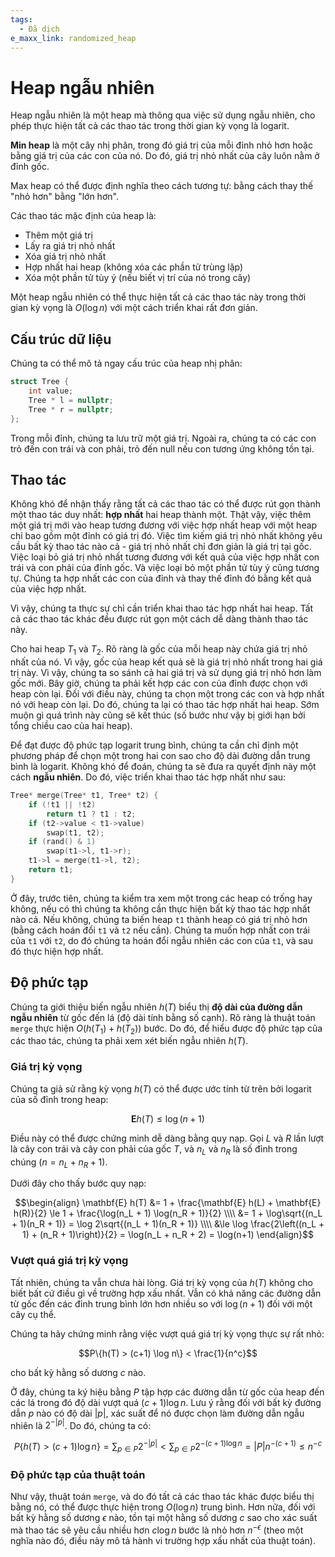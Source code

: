 ```yaml
---
tags:
  - Đã dịch
e_maxx_link: randomized_heap
---
```


# Heap ngẫu nhiên

Heap ngẫu nhiên là một heap mà thông qua việc sử dụng ngẫu nhiên, cho phép thực hiện tất cả các thao tác trong thời gian kỳ vọng là logarit.

**Min heap** là một cây nhị phân, trong đó giá trị của mỗi đỉnh nhỏ hơn hoặc bằng giá trị của các con của nó. Do đó, giá trị nhỏ nhất của cây luôn nằm ở đỉnh gốc.

Max heap có thể được định nghĩa theo cách tương tự: bằng cách thay thế "nhỏ hơn" bằng "lớn hơn".

Các thao tác mặc định của heap là:

- Thêm một giá trị
- Lấy ra giá trị nhỏ nhất
- Xóa giá trị nhỏ nhất
- Hợp nhất hai heap (không xóa các phần tử trùng lặp)
- Xóa một phần tử tùy ý (nếu biết vị trí của nó trong cây)

Một heap ngẫu nhiên có thể thực hiện tất cả các thao tác này trong thời gian kỳ vọng là $O(\log n)$ với một cách triển khai rất đơn giản.

## Cấu trúc dữ liệu

Chúng ta có thể mô tả ngay cấu trúc của heap nhị phân:

```{.cpp file=randomized_heap_structure}
struct Tree {
    int value;
    Tree * l = nullptr;
    Tree * r = nullptr;
};
```

Trong mỗi đỉnh, chúng ta lưu trữ một giá trị. Ngoài ra, chúng ta có các con trỏ đến con trái và con phải, trỏ đến null nếu con tương ứng không tồn tại.

## Thao tác

Không khó để nhận thấy rằng tất cả các thao tác có thể được rút gọn thành một thao tác duy nhất: **hợp nhất** hai heap thành một. Thật vậy, việc thêm một giá trị mới vào heap tương đương với việc hợp nhất heap với một heap chỉ bao gồm một đỉnh có giá trị đó. Việc tìm kiếm giá trị nhỏ nhất không yêu cầu bất kỳ thao tác nào cả - giá trị nhỏ nhất chỉ đơn giản là giá trị tại gốc. Việc loại bỏ giá trị nhỏ nhất tương đương với kết quả của việc hợp nhất con trái và con phải của đỉnh gốc. Và việc loại bỏ một phần tử tùy ý cũng tương tự. Chúng ta hợp nhất các con của đỉnh và thay thế đỉnh đó bằng kết quả của việc hợp nhất.

Vì vậy, chúng ta thực sự chỉ cần triển khai thao tác hợp nhất hai heap. Tất cả các thao tác khác đều được rút gọn một cách dễ dàng thành thao tác này.

Cho hai heap $T_1$ và $T_2$. Rõ ràng là gốc của mỗi heap này chứa giá trị nhỏ nhất của nó. Vì vậy, gốc của heap kết quả sẽ là giá trị nhỏ nhất trong hai giá trị này. Vì vậy, chúng ta so sánh cả hai giá trị và sử dụng giá trị nhỏ hơn làm gốc mới. Bây giờ, chúng ta phải kết hợp các con của đỉnh được chọn với heap còn lại. Đối với điều này, chúng ta chọn một trong các con và hợp nhất nó với heap còn lại. Do đó, chúng ta lại có thao tác hợp nhất hai heap. Sớm muộn gì quá trình này cũng sẽ kết thúc (số bước như vậy bị giới hạn bởi tổng chiều cao của hai heap).

Để đạt được độ phức tạp logarit trung bình, chúng ta cần chỉ định một phương pháp để chọn một trong hai con sao cho độ dài đường dẫn trung bình là logarit. Không khó để đoán, chúng ta sẽ đưa ra quyết định này một cách **ngẫu nhiên**. Do đó, việc triển khai thao tác hợp nhất như sau:

```{.cpp file=randomized_heap_merge}
Tree* merge(Tree* t1, Tree* t2) {
    if (!t1 || !t2)
        return t1 ? t1 : t2;
    if (t2->value < t1->value)
        swap(t1, t2);
    if (rand() & 1)
        swap(t1->l, t1->r);
    t1->l = merge(t1->l, t2);
    return t1;
}
```

Ở đây, trước tiên, chúng ta kiểm tra xem một trong các heap có trống hay không, nếu có thì chúng ta không cần thực hiện bất kỳ thao tác hợp nhất nào cả. Nếu không, chúng ta biến heap `t1` thành heap có giá trị nhỏ hơn (bằng cách hoán đổi `t1` và `t2` nếu cần). Chúng ta muốn hợp nhất con trái của `t1` với `t2`, do đó chúng ta hoán đổi ngẫu nhiên các con của `t1`, và sau đó thực hiện hợp nhất.

## Độ phức tạp

Chúng ta giới thiệu biến ngẫu nhiên $h(T)$ biểu thị **độ dài của đường dẫn ngẫu nhiên** từ gốc đến lá (độ dài tính bằng số cạnh). Rõ ràng là thuật toán `merge` thực hiện $O(h(T_1) + h(T_2))$ bước. Do đó, để hiểu được độ phức tạp của các thao tác, chúng ta phải xem xét biến ngẫu nhiên $h(T)$.

### Giá trị kỳ vọng

Chúng ta giả sử rằng kỳ vọng $h(T)$ có thể được ước tính từ trên bởi logarit của số đỉnh trong heap:

$$\mathbf{E} h(T) \le \log(n+1)$$

Điều này có thể được chứng minh dễ dàng bằng quy nạp. Gọi $L$ và $R$ lần lượt là cây con trái và cây con phải của gốc $T$, và $n_L$ và $n_R$ là số đỉnh trong chúng ($n = n_L + n_R + 1$).

Dưới đây cho thấy bước quy nạp:

$$\begin{align}
\mathbf{E} h(T) &= 1 + \frac{\mathbf{E} h(L) + \mathbf{E} h(R)}{2} 
\le 1 + \frac{\log(n_L + 1) \log(n_R + 1)}{2} \\\\
&= 1 + \log\sqrt{(n_L + 1)(n_R + 1)} = \log 2\sqrt{(n_L + 1)(n_R + 1)} \\\\
&\le \log \frac{2\left((n_L + 1) + (n_R + 1)\right)}{2} = \log(n_L + n_R + 2) = \log(n+1)
\end{align}$$

### Vượt quá giá trị kỳ vọng

Tất nhiên, chúng ta vẫn chưa hài lòng. Giá trị kỳ vọng của $h(T)$ không cho biết bất cứ điều gì về trường hợp xấu nhất. Vẫn có khả năng các đường dẫn từ gốc đến các đỉnh trung bình lớn hơn nhiều so với $\log(n + 1)$ đối với một cây cụ thể.

Chúng ta hãy chứng minh rằng việc vượt quá giá trị kỳ vọng thực sự rất nhỏ:

$$P\{h(T) > (c+1) \log n\} < \frac{1}{n^c}$$

cho bất kỳ hằng số dương $c$ nào.

Ở đây, chúng ta ký hiệu bằng $P$ tập hợp các đường dẫn từ gốc của heap đến các lá trong đó độ dài vượt quá $(c+1) \log n$. Lưu ý rằng đối với bất kỳ đường dẫn $p$ nào có độ dài $|p|$, xác suất để nó được chọn làm đường dẫn ngẫu nhiên là $2^{-|p|}$. Do đó, chúng ta có:

$$P\{h(T) > (c+1) \log n\} = \sum_{p \in P} 2^{-|p|} < \sum_{p \in P} 2^{-(c+1) \log n} = |P| n^{-(c+1)} \le n^{-c}$$

### Độ phức tạp của thuật toán

Như vậy, thuật toán `merge`, và do đó tất cả các thao tác khác được biểu thị bằng nó, có thể được thực hiện trong $O(\log n)$ trung bình. Hơn nữa, đối với bất kỳ hằng số dương $\epsilon$ nào, tồn tại một hằng số dương $c$ sao cho xác suất mà thao tác sẽ yêu cầu nhiều hơn $c \log n$ bước là nhỏ hơn $n^{-\epsilon}$ (theo một nghĩa nào đó, điều này mô tả hành vi trường hợp xấu nhất của thuật toán).

